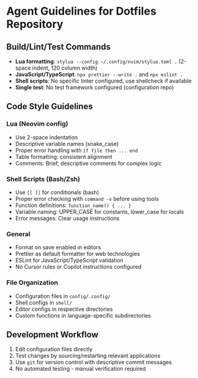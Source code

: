 # Agent Guidelines for Dotfiles Repository

## Build/Lint/Test Commands
- **Lua formatting**: `stylua --config ~/.config/nvim/stylua.toml .` (2-space indent, 120 column width)
- **JavaScript/TypeScript**: `npx prettier --write .` and `npx eslint .`
- **Shell scripts**: No specific linter configured, use shellcheck if available
- **Single test**: No test framework configured (configuration repo)

## Code Style Guidelines

### Lua (Neovim config)
- Use 2-space indentation
- Descriptive variable names (snake_case)
- Proper error handling with `if file then ... end`
- Table formatting: consistent alignment
- Comments: Brief, descriptive comments for complex logic

### Shell Scripts (Bash/Zsh)
- Use `[[ ]]` for conditionals (bash)
- Proper error checking with `command -v` before using tools
- Function definitions: `function_name() { ... }`
- Variable naming: UPPER_CASE for constants, lower_case for locals
- Error messages: Clear usage instructions

### General
- Format on save enabled in editors
- Prettier as default formatter for web technologies
- ESLint for JavaScript/TypeScript validation
- No Cursor rules or Copilot instructions configured

### File Organization
- Configuration files in `config/.config/`
- Shell configs in `shell/`
- Editor configs in respective directories
- Custom functions in language-specific subdirectories

## Development Workflow
1. Edit configuration files directly
2. Test changes by sourcing/restarting relevant applications
3. Use `git` for version control with descriptive commit messages
4. No automated testing - manual verification required